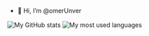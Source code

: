 - 👋 Hi, I’m @omerUnver

<span><img src="https://github-readme-stats.vercel.app/api?username=omerUnver&theme=transparent&hide_border=true&hide=issues&show_icons=true&include_all_commits=true" alt="My GitHub stats" align="center"></span>
<span><img src="https://github-readme-stats.vercel.app/api/top-langs?username=omerUnver&theme=transparent&hide_border=true&hide=html&layout=compact&langs_count=6&card_width=275" alt="My most used languages" align="center"></span>
